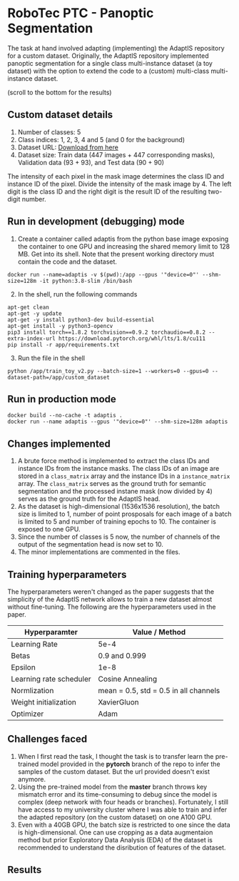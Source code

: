 # RoboTec PTC - Panoptic Segmentation

The task at hand involved adapting (implementing) the AdaptIS repository for a custom dataset. Originally, the AdaptIS repository implemented panoptic segmentation for a single class multi-instance dataset (a toy dataset) with the option to extend the code to a (custom) multi-class multi-instance dataset.

(scroll to the bottom for the results)

## Custom dataset details

1. Number of classes: 5
2. Class indices: 1, 2, 3, 4 and 5 (and 0 for the background)
3. Dataset URL: [Download from here](https://drive.google.com/file/d/1RRlTEG5JH28OJk_sHgh95DFLIi1p9_rb/view?usp=sharing)
4. Dataset size: Train data (447 images + 447 corresponding masks), Validation data (93 + 93), and Test data (90 + 90)

The intensity of each pixel in the mask image determines the class ID and instance ID of the pixel. Divide the intensity of the mask image by 4. The left digit is the class ID and the right digit is the result ID of the resulting two-digit number.

## Run in development (debugging) mode
1. Create a container called adaptis from the python base image exposing the container to one GPU and increasing the shared memory limit to 128 MB. Get into its  shell. Note that the present working directory must contain the code and the dataset.
```
docker run --name=adaptis -v $(pwd):/app --gpus '"device=0"' --shm-size=128m -it python:3.8-slim /bin/bash
```
2. In the shell, run the following commands
```
apt-get clean
apt-get -y update
apt-get -y install python3-dev build-essential
apt-get install -y python3-opencv
pip3 install torch==1.8.2 torchvision==0.9.2 torchaudio==0.8.2 --extra-index-url https://download.pytorch.org/whl/lts/1.8/cu111
pip install -r app/requirements.txt
```
3. Run the file in the shell
```
python /app/train_toy_v2.py --batch-size=1 --workers=0 --gpus=0 --dataset-path=/app/custom_dataset
```

## Run in production mode
```
docker build --no-cache -t adaptis .
docker run --name adaptis --gpus '"device=0"' --shm-size=128m adaptis
```

## Changes implemented
1. A brute force method is implemented to extract the class IDs and instance IDs from the instance masks. The class IDs of an image are stored in a ```class_matrix``` array and the instance IDs in a ```instance_matrix``` array. The ```class_matrix``` serves as the ground truth for semantic segmentation and the processed instane mask (now divided by 4) serves as the ground truth for the AdaptIS head. 
2. As the dataset is high-dimensional (1536x1536 resolution), the batch size is limited to 1, number of point prosposals for each image of a batch is limited to 5 and number of training epochs to 10. The container is exposed to one GPU.
3. Since the number of classes is 5 now, the number of channels of the output of the segmentation head is now set to 10.
4. The minor implementations are commented in the files.

## Training hyperparameters
The hyperparameters weren't changed as the paper suggests that the simplicity of the AdaptIS network allows to train a new dataset almost without fine-tuning. The following are the hyperparameters used in the paper.

| Hyperparamter | Value / Method |
|-----|-----|
| Learning Rate | 5e-4 |
| Betas | 0.9 and 0.999 |
| Epsilon | 1e-8 |
| Learning rate scheduler | Cosine Annealing |
| Normlization | mean = 0.5, std = 0.5 in all channels|
| Weight initialization | XavierGluon |
| Optimizer | Adam |

## Challenges faced
1. When I first read the task, I thought the task is to transfer learn the pre-trained model provided in the **pytorch** branch of the repo to infer the samples of the custom dataset. But the url provided doesn't exist anymore.
2. Using the pre-trained model from the **master** branch throws key mismatch error and its time-consuming to debug since the model is complex (deep network with four heads or branches). Fortunately, I still have access to my university cluster where I was able to train and infer the adapted repository (on the custom dataset) on one A100 GPU.
3. Even with a 40GB GPU, the batch size is restricted to one since the data is high-dimensional. One can use cropping as a data augmentaion method but prior Exploratory Data Analysis (EDA) of the dataset is recommended to understand the disribution of features of the dataset.

## Results

